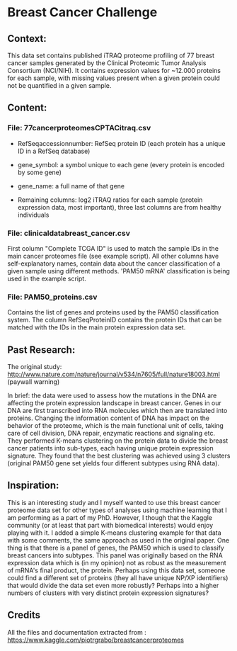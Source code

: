 # Breast Cancer Challenge

## Context:

This data set contains published iTRAQ proteome profiling of 77 breast cancer samples generated by the Clinical Proteomic Tumor Analysis Consortium (NCI/NIH). It contains expression values for ~12.000 proteins for each sample, with missing values present when a given protein could not be quantified in a given sample.

## Content:

### File: 77cancerproteomesCPTACitraq.csv

- RefSeqaccessionnumber: RefSeq protein ID (each protein has a unique ID in a RefSeq database)

- gene_symbol: a symbol unique to each gene (every protein is encoded by some gene)

- gene_name: a full name of that gene

- Remaining columns: log2 iTRAQ ratios for each sample (protein expression data, most important), three last columns are from healthy individuals

### File: clinicaldatabreast_cancer.csv

First column "Complete TCGA ID" is used to match the sample IDs in the main cancer proteomes file (see example script).
All other columns have self-explanatory names, contain data about the cancer classification of a given sample using different methods. 'PAM50 mRNA' classification is being used in the example script.

### File: PAM50_proteins.csv

Contains the list of genes and proteins used by the PAM50 classification system. The column RefSeqProteinID contains the protein IDs that can be matched with the IDs in the main protein expression data set.

## Past Research:

The original study: http://www.nature.com/nature/journal/v534/n7605/full/nature18003.html (paywall warning)

In brief: the data were used to assess how the mutations in the DNA are affecting the protein expression landscape in breast cancer. Genes in our DNA are first transcribed into RNA molecules which then are translated into proteins. Changing the information content of DNA has impact on the behavior of the proteome, which is the main functional unit of cells, taking care of cell division, DNA repair, enzymatic reactions and signaling etc. They performed K-means clustering on the protein data to divide the breast cancer patients into sub-types, each having unique protein expression signature. They found that the best clustering was achieved using 3 clusters (original PAM50 gene set yields four different subtypes using RNA data).

## Inspiration:

This is an interesting study and I myself wanted to use this breast cancer proteome data set for other types of analyses using machine learning that I am performing as a part of my PhD. However, I though that the Kaggle community (or at least that part with biomedical interests) would enjoy playing with it. I added a simple K-means clustering example for that data with some comments, the same approach as used in the original paper.
One thing is that there is a panel of genes, the PAM50 which is used to classify breast cancers into subtypes. This panel was originally based on the RNA expression data which is (in my opinion) not as robust as the measurement of mRNA's final product, the protein. Perhaps using this data set, someone could find a different set of proteins (they all have unique NP/XP identifiers) that would divide the data set even more robustly? Perhaps into a higher numbers of clusters with very distinct protein expression signatures?


## Credits

All the files and documentation extracted from : https://www.kaggle.com/piotrgrabo/breastcancerproteomes
